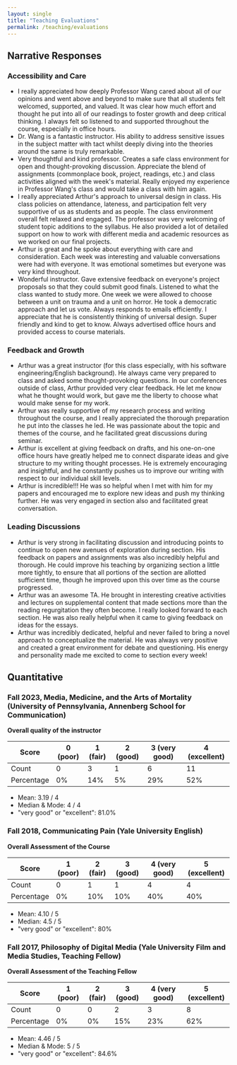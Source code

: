 ```yaml
---
layout: single
title: "Teaching Evaluations"
permalink: /teaching/evaluations
---
```


## Narrative Responses
### Accessibility and Care
-   I really appreciated how deeply Professor Wang cared about all of
    our opinions and went above and beyond to make sure that all
    students felt welcomed, supported, and valued. It was clear how much
    effort and thought he put into all of our readings to foster growth
    and deep critical thinking. I always felt so listened to and
    supported throughout the course, especially in office hours.
-   Dr. Wang is a fantastic instructor. His ability to address sensitive
    issues in the subject matter with tact whilst deeply diving into the
    theories around the same is truly remarkable.
-   Very thoughtful and kind professor. Creates a safe class environment
    for open and thought-provoking discussion. Appreciate the blend of
    assignments (commonplace book, project, readings, etc.) and class
    activities aligned with the week\'s material. Really enjoyed my
    experience in Professor Wang\'s class and would take a class with
    him again.
-   I really appreciated Arthur\'s approach to universal design in
    class. His class policies on attendance, lateness, and participation
    felt very supportive of us as students and as people. The class
    environment overall felt relaxed and engaged. The professor was very
    welcoming of student topic additions to the syllabus. He also
    provided a lot of detailed support on how to work with different
    media and academic resources as we worked on our final projects.
-   Arthur is great and he spoke about everything with care and
    consideration. Each week was interesting and valuable conversations
    were had with everyone. It was emotional sometimes but everyone was
    very kind throughout.
-   Wonderful instructor. Gave extensive feedback on everyone\'s project
    proposals so that they could submit good finals. Listened to what
    the class wanted to study more. One week we were allowed to choose
    between a unit on trauma and a unit on horror. He took a democratic
    approach and let us vote. Always responds to emails efficiently. I
    appreciate that he is consistently thinking of universal design.
    Super friendly and kind to get to know. Always advertised office
    hours and provided access to course materials.

### Feedback and Growth
-   Arthur was a great instructor (for this class especially, with his
    software engineering/English background). He always came very
    prepared to class and asked some thought-provoking questions. In our
    conferences outside of class, Arthur provided very clear feedback.
    He let me know what he thought would work, but gave me the liberty
    to choose what would make sense for my work.
-   Arthur was really supportive of my research process and writing
    throughout the course, and I really appreciated the thorough
    preparation he put into the classes he led. He was passionate about
    the topic and themes of the course, and he facilitated great
    discussions during seminar.
-   Arthur is excellent at giving feedback on drafts, and his one-on-one
    office hours have greatly helped me to connect disparate ideas and
    give structure to my writing thought processes. He is extremely
    encouraging and insightful, and he constantly pushes us to improve
    our writing with respect to our individual skill levels.
-   Arthur is incredible!!! He was so helpful when I met with him for my
    papers and encouraged me to explore new ideas and push my thinking
    further. He was very engaged in section also and facilitated great
    conversation.

### Leading Discussions
-   Arthur is very strong in facilitating discussion and introducing
    points to continue to open new avenues of exploration during
    section. His feedback on papers and assignments was also incredibly
    helpful and thorough. He could improve his teaching by organizing
    section a little more tightly, to ensure that all portions of the
    section are allotted sufficient time, though he improved upon this
    over time as the course progressed.
-   Arthur was an awesome TA. He brought in interesting creative
    activities and lectures on supplemental content that made sections
    more than the reading regurgitation they often become. I really
    looked forward to each section. He was also really helpful when it
    came to giving feedback on ideas for the essays.
-   Arthur was incredibly dedicated, helpful and never failed to bring a
    novel approach to conceptualize the material. He was always very
    positive and created a great environment for debate and questioning.
    His energy and personality made me excited to come to section every
    week!

## Quantitative

### Fall 2023, Media, Medicine, and the Arts of Mortality (University of Pennsylvania, Annenberg School for Communication)

**Overall quality of the instructor**

| Score     | 0 (poor)  | 1 (fair)  | 2 (good)  | 3 (very good) | 4 (excellent) |
| --------  | -------   | --------  | -------   | ------------- | ------------- |
| Count     | 0         |    3      |   1       |      6        |       11      | 
| Percentage| 0%        | 14%       |   5%      |     29%       |       52%     |

- Mean: 3.19 / 4
- Median & Mode: 4 / 4
- "very good" or "excellent": 81.0%

### Fall 2018, Communicating Pain (Yale University English)

**Overall Assessment of the Course**

| Score | 1 (poor) | 2 (fair)  | 3 (good)  | 4 (very good) | 5 (excellent) |
| ----- | -------  | --------  | --------  | ------------- | ------------- |
| Count | 0        | 1         |    1      |    4          |    4          |
| Percentage | 0%  | 10%        |   10%     |    40%        |   40%         |

- Mean: 4.10 / 5
- Median: 4.5 / 5
- "very good" or "excellent": 80%

### Fall 2017, Philosophy of Digital Media (Yale University Film and Media Studies, Teaching Fellow)

**Overall Assessment of the Teaching Fellow**

| Score | 1 (poor) | 2 (fair)  | 3 (good)  | 4 (very good) | 5 (excellent) |
| ----- | -------  | --------  | --------  | ------------- | ------------- |
| Count | 0        | 0         |    2      |    3          |    8          |
| Percentage | 0%  | 0%        |   15%     |    23%        |   62%         |

- Mean: 4.46 / 5
- Median & Mode: 5 / 5
- "very good" or "excellent": 84.6%
